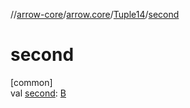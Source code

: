 //[arrow-core](../../../index.md)/[arrow.core](../index.md)/[Tuple14](index.md)/[second](second.md)

# second

[common]\
val [second](second.md): [B](index.md)
